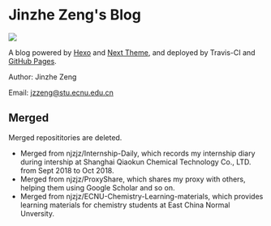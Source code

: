 # Jinzhe Zeng's Blog

[![](https://img.shields.io/website-up-down-green-red/https/njzjz.win.svg?style=flat)](https://njzjz.win)

A blog powered by [Hexo](https://github.com/hexojs/hexo) and [Next Theme](https://github.com/theme-next/hexo-theme-next), and deployed by Travis-CI and [GitHub Pages](https://pages.github.com/).

Author: Jinzhe Zeng

Email: jzzeng@stu.ecnu.edu.cn

## Merged

Merged reposititories are deleted.

* Merged from njzjz/Internship-Daily, which records my internship diary during intership at Shanghai Qiaokun Chemical Technology Co., LTD. from Sept 2018 to Oct 2018.
* Merged from njzjz/ProxyShare, which shares my proxy with others, helping them using Google Scholar and so on.
* Merged from njzjz/ECNU-Chemistry-Learning-materials, which provides learning materials for chemistry students at East China Normal Unversity.
